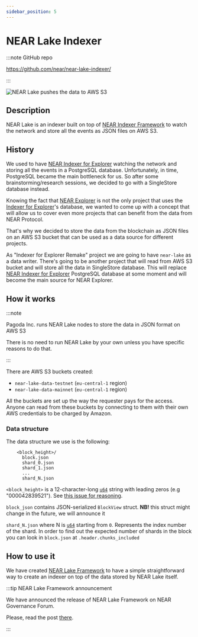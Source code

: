 ```yaml
---
sidebar_position: 5
---
```


# NEAR Lake Indexer

:::note GitHub repo

https://github.com/near/near-lake-indexer/

:::

![NEAR Lake pushes the data to AWS S3](/docs/intro/near-lake.png)


## Description

NEAR Lake is an indexer built on top of [NEAR Indexer Framework](./near-indexer-framework) to watch the network and store all the events as JSON files on AWS S3.

## History

We used to have [NEAR Indexer for Explorer](./near-indexer-for-explorer) watching the network and storing all the events in a PostgreSQL database. Unfortunately, in time, PostgreSQL became the main bottleneck for us. So after some brainstorming/research sessions, we decided to go with a SingleStore database instead.

Knowing the fact that [NEAR Explorer](https://explorer.near.org) is not the only project that uses the [Indexer for Explorer](./near-indexer-for-explorer)'s database, we wanted to come up with a concept that will allow us to cover even more projects that can benefit from the data from NEAR Protocol.

That's why we decided to store the data from the blockchain as JSON files on an AWS S3 bucket that can be used as a data source for different projects.

As "Indexer for Explorer Remake" project we are going to have `near-lake` as a data writer. There's going to be another project that will read from AWS S3 bucket and will store all the data in SingleStore database. This will replace [NEAR Indexer for Explorer](./near-indexer-for-explorer) PostgreSQL database at some moment and will become the main source for NEAR Explorer.

## How it works

:::note

Pagoda Inc. runs NEAR Lake nodes to store the data in JSON format on AWS S3

There is no need to run NEAR Lake by your own unless you have specific reasons to do that.

:::

There are AWS S3 buckets created:

- `near-lake-data-testnet` (`eu-central-1` region)
- `near-lake-data-mainnet` (`eu-central-1` region)

All the buckets are set up the way the requester pays for the access. Anyone can read from these buckets by connecting to them with their own AWS credentials to be charged by Amazon.

### Data structure

The data structure we use is the following:

```
    <block_height>/
      block.json
      shard_0.json
      shard_1.json
      ...
      shard_N.json
```

`<block_height>` is a 12-character-long [`u64`](https://doc.rust-lang.org/std/primitive.u64.html) string with leading zeros (e.g "000042839521"). See [this issue for reasoning](https://github.com/near/near-lake/issues/23).

`block_json` contains JSON-serialized `BlockView` struct. **NB!** this struct might change in the future, we will announce it

`shard_N.json` where N is [`u64`](https://doc.rust-lang.org/std/primitive.u64.html) starting from `0`. Represents the index number of the shard. In order to find out the expected number of shards in the block you can look in `block.json` at `.header.chunks_included`


## How to use it

We have created [NEAR Lake Framework](./near-lake-framework) to have a simple straightforward way to create an indexer on top of the data stored by NEAR Lake itself.

:::tip NEAR Lake Framework announcement

We have announced the release of NEAR Lake Framework on NEAR Governance Forum.

Please, read the post [there](https://gov.near.org/t/announcement-near-lake-framework-brand-new-word-in-indexer-building-approach/17668).

:::
